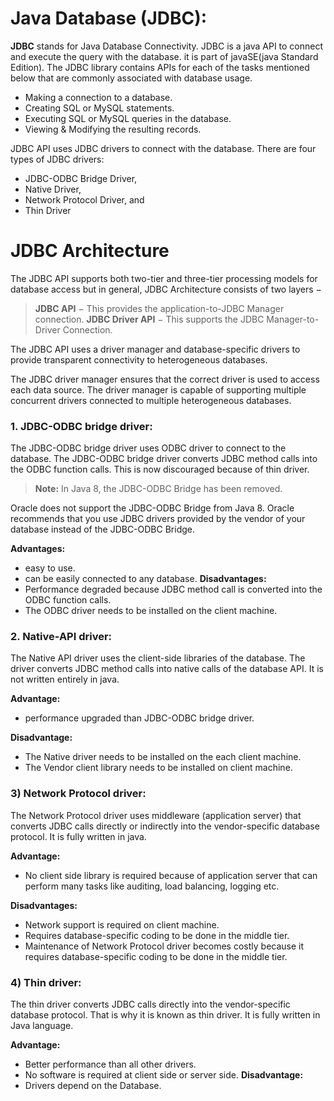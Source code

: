 # Java Database (JDBC):

**JDBC** stands for Java Database Connectivity. JDBC is a java API to connect and execute the query with the database. it is part of javaSE(java Standard Edition).
The JDBC library contains APIs for each of the tasks mentioned below that are commonly associated with database usage.

- Making a connection to a database.
- Creating SQL or MySQL statements.
- Executing SQL or MySQL queries in the database.
- Viewing & Modifying the resulting records.

JDBC API uses JDBC drivers to connect with the database. There are four types of JDBC drivers:

- JDBC-ODBC Bridge Driver,
- Native Driver,
- Network Protocol Driver, and
- Thin Driver

# JDBC Architecture

The JDBC API supports both two-tier and three-tier processing models for database access but in general, JDBC Architecture consists of two layers −

> **JDBC API** − This provides the application-to-JDBC Manager connection.
> **JDBC Driver API** − This supports the JDBC Manager-to-Driver Connection.

The JDBC API uses a driver manager and database-specific drivers to provide transparent connectivity to heterogeneous databases.

The JDBC driver manager ensures that the correct driver is used to access each data source. The driver manager is capable of supporting multiple concurrent drivers connected to multiple heterogeneous databases.

### 1. JDBC-ODBC bridge driver:

The JDBC-ODBC bridge driver uses ODBC driver to connect to the database. The JDBC-ODBC bridge driver converts JDBC method calls into the ODBC function calls. This is now discouraged because of thin driver.

> **Note:** In Java 8, the JDBC-ODBC Bridge has been removed.

Oracle does not support the JDBC-ODBC Bridge from Java 8. Oracle recommends that you use JDBC drivers provided by the vendor of your database instead of the JDBC-ODBC Bridge.

**Advantages:**

- easy to use.
- can be easily connected to any database.
  **Disadvantages:**
- Performance degraded because JDBC method call is converted into the ODBC function calls.
- The ODBC driver needs to be installed on the client machine.

### 2. Native-API driver:

The Native API driver uses the client-side libraries of the database. The driver converts JDBC method calls into native calls of the database API. It is not written entirely in java.

**Advantage:**

- performance upgraded than JDBC-ODBC bridge driver.

**Disadvantage:**

- The Native driver needs to be installed on the each client machine.
- The Vendor client library needs to be installed on client machine.

### 3) Network Protocol driver:

The Network Protocol driver uses middleware (application server) that converts JDBC calls directly or indirectly into the vendor-specific database protocol. It is fully written in java.

**Advantage:**

- No client side library is required because of application server that can perform many tasks like auditing, load balancing, logging etc.

**Disadvantages:**

- Network support is required on client machine.
- Requires database-specific coding to be done in the middle tier.
- Maintenance of Network Protocol driver becomes costly because it requires database-specific coding to be done in the middle tier.

### 4) Thin driver:

The thin driver converts JDBC calls directly into the vendor-specific database protocol. That is why it is known as thin driver. It is fully written in Java language.

**Advantage:**

- Better performance than all other drivers.
- No software is required at client side or server side.
  **Disadvantage:**
- Drivers depend on the Database.
